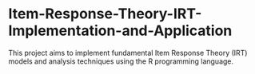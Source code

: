 # Item-Response-Theory-IRT-Implementation-and-Application
This project aims to implement fundamental Item Response Theory (IRT) models and analysis techniques using the R programming language.
